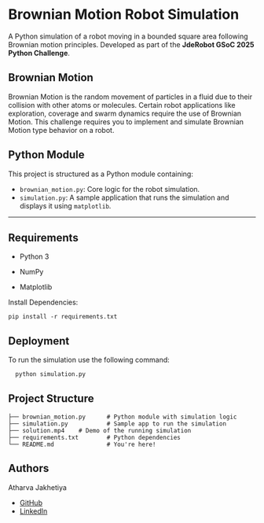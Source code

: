 
# Brownian Motion Robot Simulation

A Python simulation of a robot moving in a bounded square area following Brownian motion principles. Developed as part of the **JdeRobot GSoC 2025 Python Challenge**.

## Brownian Motion
Brownian Motion is the random movement of particles in a fluid due to their collision with
other atoms or molecules. Certain robot applications like exploration, coverage and swarm
dynamics require the use of Brownian Motion. This challenge requires you to implement
and simulate Brownian Motion type behavior on a robot.
## Python Module


This project is structured as a Python module containing:
- `brownian_motion.py`: Core logic for the robot simulation.
- `simulation.py`: A sample application that runs the simulation and displays it using `matplotlib`.

---
## Requirements
- Python 3

- NumPy

- Matplotlib

Install Dependencies: 

```
pip install -r requirements.txt
```
## Deployment

To run the simulation use the following command:

```bash
  python simulation.py
```


## Project Structure
```
├── brownian_motion.py      # Python module with simulation logic
├── simulation.py           # Sample app to run the simulation
├── solution.mp4    # Demo of the running simulation
├── requirements.txt        # Python dependencies
└── README.md               # You're here!

```
## Authors

Atharva Jakhetiya
- [GitHub](https://github.com/Im-Arth1307)
- [LinkedIn](https://www.linkedin.com/in/atharva-jakhetiya/)

